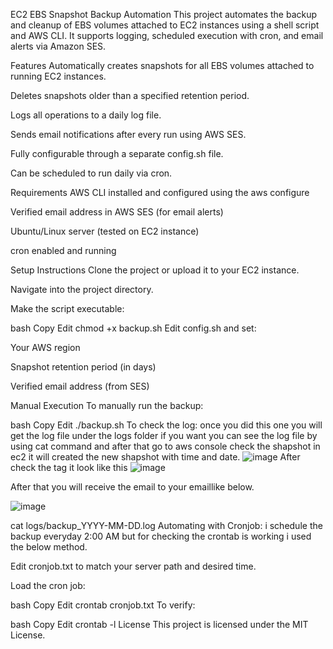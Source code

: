 EC2 EBS Snapshot Backup Automation
This project automates the backup and cleanup of EBS volumes attached to EC2 instances using a shell script and AWS CLI. It supports logging, scheduled execution with cron, and email alerts via Amazon SES.

Features
Automatically creates snapshots for all EBS volumes attached to running EC2 instances.

Deletes snapshots older than a specified retention period.

Logs all operations to a daily log file.

Sends email notifications after every run using AWS SES.

Fully configurable through a separate config.sh file.

Can be scheduled to run daily via cron.

Requirements
AWS CLI installed and configured using the aws configure

Verified email address in AWS SES (for email alerts)

Ubuntu/Linux server (tested on EC2 instance)

cron enabled and running


Setup Instructions
Clone the project or upload it to your EC2 instance.

Navigate into the project directory.

Make the script executable:

bash
Copy
Edit
chmod +x backup.sh
Edit config.sh and set:

Your AWS region

Snapshot retention period (in days)

Verified email address (from SES)

Manual Execution
To manually run the backup:

bash
Copy
Edit
./backup.sh
To check the log:
once you did this one you will get the log file under the logs folder if you want you can see the log file by using cat command and after that go to aws console check the shapshot in ec2 it will created the new shapshot with time and date.
![image](https://github.com/user-attachments/assets/d35c8f74-8d58-4c14-a4a2-8f455125332d)
After check the tag it look like this
![image](https://github.com/user-attachments/assets/4d435c07-b161-4360-a506-ea1850ca5fd5)

After that you will receive the email to your emaillike below.

![image](https://github.com/user-attachments/assets/b2cd4538-acd8-4bcb-9c3d-d8cc64924b12)

cat logs/backup_YYYY-MM-DD.log
Automating with Cronjob: i schedule the backup everyday 2:00 AM but for checking the crontab is working i used the below method.

Edit cronjob.txt to match your server path and desired time.

Load the cron job:

bash
Copy
Edit
crontab cronjob.txt
To verify:

bash
Copy
Edit
crontab -l
License
This project is licensed under the MIT License.
